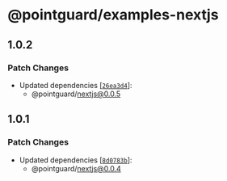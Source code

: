 # @pointguard/examples-nextjs

## 1.0.2

### Patch Changes

- Updated dependencies [[`26ea3d4`](https://github.com/Schniz/pointguard/commit/26ea3d4af0c246fad952526599f17fbc3b5b1130)]:
  - @pointguard/nextjs@0.0.5

## 1.0.1

### Patch Changes

- Updated dependencies [[`8d0783b`](https://github.com/Schniz/pointguard/commit/8d0783b2aac867be3eaec57901b775df453b768f)]:
  - @pointguard/nextjs@0.0.4
